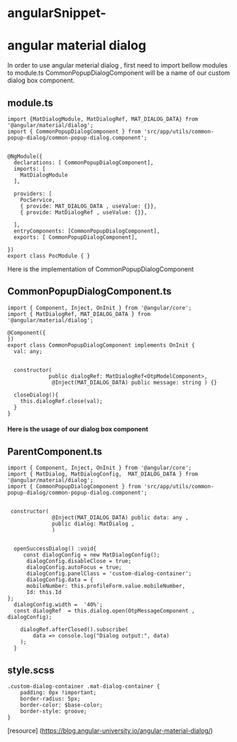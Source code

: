 # angularSnippet-


# angular material dialog 

In order to use angular meterial dialog , first need to import bellow modules to module.ts
CommonPopupDialogComponent will be a name of our custom dialog box component.

## module.ts

```
import {MatDialogModule, MatDialogRef, MAT_DIALOG_DATA} from '@angular/material/dialog';
import { CommonPopupDialogComponent } from 'src/app/utils/common-popup-dialog/common-popup-dialog.component';


@NgModule({
  declarations: [ CommonPopupDialogComponent],
  imports: [
    MatDialogModule
  ],
  
  providers: [
    PocService,
    { provide: MAT_DIALOG_DATA , useValue: {}},
    { provide: MatDialogRef , useValue: {}},

  ],
  entryComponents: [CommonPopupDialogComponent],
  exports: [ CommonPopupDialogComponent],
 
})
export class PocModule { }
```
Here is the implementation of CommonPopupDialogComponent
## CommonPopupDialogComponent.ts
```
import { Component, Inject, OnInit } from '@angular/core';
import { MatDialogRef, MAT_DIALOG_DATA } from '@angular/material/dialog';

@Component({
})
export class CommonPopupDialogComponent implements OnInit {
  val: any;

 
  constructor(
             public dialogRef: MatDialogRef<OtpModelComponent>,
              @Inject(MAT_DIALOG_DATA) public message: string ) {}

  closeDialog(){
    this.dialogRef.close(val);
  }
}
```

#### Here is the usage of our dialog box component 

## ParentComponent.ts
```
import { Component, Inject, OnInit } from '@angular/core';
import { MatDialog, MatDialogConfig,  MAT_DIALOG_DATA } from '@angular/material/dialog';
import { CommonPopupDialogComponent } from 'src/app/utils/common-popup-dialog/common-popup-dialog.component';


 constructor(
              @Inject(MAT_DIALOG_DATA) public data: any ,
              public dialog: MatDialog ,
              )
  
  
  openSuccessDialog() :void{
     const dialogConfig = new MatDialogConfig();
      dialogConfig.disableClose = true;
      dialogConfig.autoFocus = true;
      dialogConfig.panelClass = 'custom-dialog-container';
      dialogConfig.data = {
      mobileNumber: this.profileForm.value.mobileNumber,
      Id: this.Id
};
  dialogConfig.width =  '40%';
  const dialogRef  = this.dialog.open(OtpMessageComponent , dialogConfig);

    dialogRef.afterClosed().subscribe(
        data => console.log("Dialog output:", data)
    );    
  }
```
## style.scss
```
.custom-dialog-container .mat-dialog-container {
    padding: 0px !important;
    border-radius: 5px;
    border-color: $base-color;
    border-style: groove;
}
```


[resource] (https://blog.angular-university.io/angular-material-dialog/)
